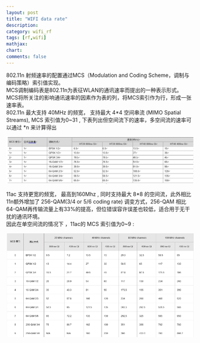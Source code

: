 ```yaml
---
layout: post
title: "WIFI data rate"
description:
category: wifi_rf
tags: [rf,wifi]
mathjax: 
chart:
comments: false
---
```

802.11n 射频速率的配置通过MCS（Modulation and Coding Scheme，调制与编码策略）索引值实现。      
MCS调制编码表是802.11n为表征WLAN的通讯速率而提出的一种表示形式。MCS将所关注的影响通讯速率的因素作为表的列，将MCS索引作为行，形成一张速率表。   
802.11n 最大支持 40MHz 的频宽， 支持最大 4*4 空间串流 (MIMO Spatial Streams), MCS 索引值为0~31 , 下表列出但空间流下的速率，多空间流的速率可以通过 *n 来计算得出     

![](/images/network/wifi_11n_data_rate.PNG)     

11ac 支持更宽的频宽， 最高到160Mhz , 同时支持最大 8*8 的空间流，此外相比11n额外增加了 256-QAM(3/4 or 5/6 coding rate) 调变方式，256-QAM 相比64-QAM再传输流量上有33%的提高，但位错误容许误差也较低，适合用于无干扰的通讯环境。    
因此在单空间流的情况下 ，11ac的 MCS 索引值为0~9 :      

![](/images/network/wifi_11ac_data_rate.PNG)    



